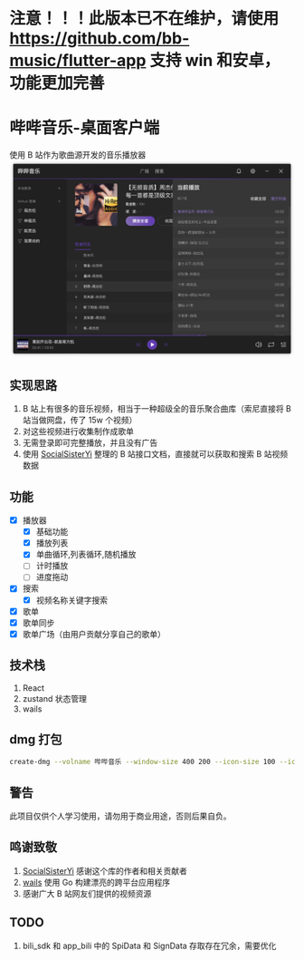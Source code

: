 # 注意！！！此版本已不在维护，请使用 https://github.com/bb-music/flutter-app   支持 win 和安卓，功能更加完善
# 哔哔音乐-桌面客户端

使用 B 站作为歌曲源开发的音乐播放器
![](./doc/pc-preview.png)

## 实现思路

1. B 站上有很多的音乐视频，相当于一种超级全的音乐聚合曲库（索尼直接将 B 站当做网盘，传了 15w 个视频）
2. 对这些视频进行收集制作成歌单
3. 无需登录即可完整播放，并且没有广告
4. 使用 [SocialSisterYi](https://github.com/SocialSisterYi/bilibili-API-collect) 整理的 B 站接口文档，直接就可以获取和搜索 B 站视频数据

## 功能

- [x] 播放器
  - [x] 基础功能
  - [x] 播放列表
  - [x] 单曲循环,列表循环,随机播放
  - [ ] 计时播放
  - [ ] 进度拖动
- [x] 搜索
  - [x] 视频名称关键字搜索
- [x] 歌单
- [x] 歌单同步
- [x] 歌单广场（由用户贡献分享自己的歌单）

## 技术栈

1. React
2. zustand 状态管理
3. wails

## dmg 打包

```sh
create-dmg --volname 哔哔音乐 --window-size 400 200 --icon-size 100 --icon 哔哔音乐 30 70 --app-drop-link 200 70  build/bin/哔哔音乐.dmg build/bin/哔哔音乐.app
```

## 警告

此项目仅供个人学习使用，请勿用于商业用途，否则后果自负。

## 鸣谢致敬

1. [SocialSisterYi](https://github.com/SocialSisterYi/bilibili-API-collect) 感谢这个库的作者和相关贡献者
2. [wails](https://wails.io/zh-Hans/) 使用 Go 构建漂亮的跨平台应用程序
3. 感谢广大 B 站网友们提供的视频资源

## TODO

1. bili_sdk 和 app_bili 中的 SpiData 和 SignData 存取存在冗余，需要优化
